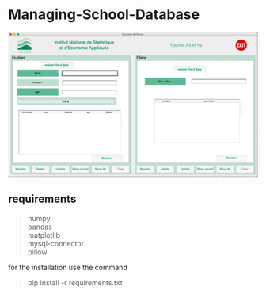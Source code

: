 # Managing-School-Database

![ GUI ][1]

[1]: https://github.com/younesaitmha/Managing-School-Database/blob/master/screen.png?raw=true "The user interface"

## requirements

> numpy \
> pandas \
> matplotlib \
> mysql-connector \
> pillow

for the installation use the command
> pip install -r requirements.txt
